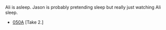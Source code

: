 Ali is asleep. Jason is probably pretending sleep but really just watching Ali sleep.

* [050A](050A--Take02--.md) [Take 2.]
